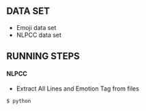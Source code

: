 ## DATA SET 
* Emoji data set   
* NLPCC data set    
## RUNNING STEPS

#### NLPCC
* Extract All Lines and Emotion Tag from files
```shell
$ python
```

